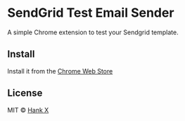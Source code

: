 # SendGrid Test Email Sender

A simple Chrome extension to test your Sendgrid template.


## Install

Install it from the [Chrome Web Store]()

## License

MIT © [Hank X](https://momane.com/)
